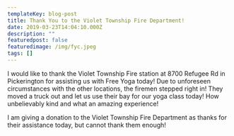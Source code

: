 ```yaml
---
templateKey: blog-post
title: Thank You to the Violet Township Fire Department!
date: 2019-03-23T14:04:10.000Z
description: ""
featuredpost: false
featuredimage: /img/fyc.jpeg
tags: []
---
```

I would like to thank the Violet Township Fire station at 8700 Refugee Rd in Pickerington for assisting us with Free Yoga today! Due to unforeseen circumstances with the other locations, the firemen stepped right in! They moved a truck out and let us use their bay for our yoga class today! How unbelievably kind and what an amazing experience!

I am giving a donation to the Violet Township Fire Department as thanks for their assistance today, but cannot thank them enough!